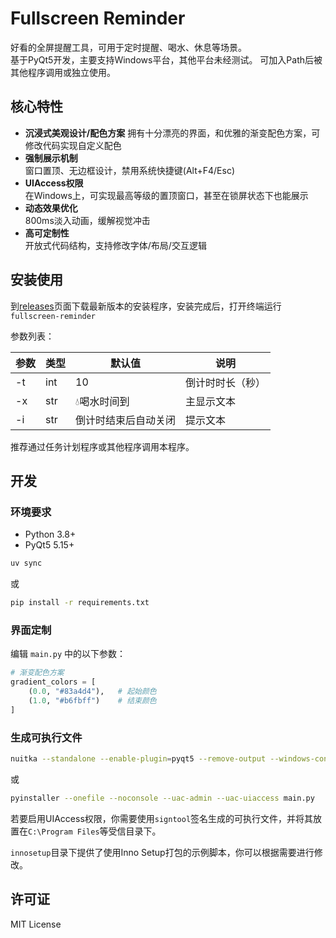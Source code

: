 # Fullscreen Reminder

好看的全屏提醒工具，可用于定时提醒、喝水、休息等场景。  
基于PyQt5开发，主要支持Windows平台，其他平台未经测试。
可加入Path后被其他程序调用或独立使用。

## 核心特性

- **沉浸式美观设计/配色方案**
  拥有十分漂亮的界面，和优雅的渐变配色方案，可修改代码实现自定义配色
- **强制展示机制**  
  窗口置顶、无边框设计，禁用系统快捷键(Alt+F4/Esc)
- **UIAccess权限**  
  在Windows上，可实现最高等级的置顶窗口，甚至在锁屏状态下也能展示
- **动态效果优化**  
  800ms淡入动画，缓解视觉冲击
- **高可定制性**  
  开放式代码结构，支持修改字体/布局/交互逻辑
  
## 安装使用

到[releases](https://github.com/shing-yu/fullscreen-reminder/releases)页面下载最新版本的安装程序，安装完成后，打开终端运行`fullscreen-reminder`

参数列表：

| 参数 | 类型 | 默认值 | 说明                |
|----------|------|--------|---------------------|
| -t  | int  | 10     | 倒计时时长（秒）    |
| -x  | str  | 💧喝水时间到   | 主显示文本  |
| -i  | str  | 倒计时结束后自动关闭   | 提示文本  |

推荐通过任务计划程序或其他程序调用本程序。

## 开发

### 环境要求
- Python 3.8+
- PyQt5 5.15+

```bash
uv sync
```
或

```bash
pip install -r requirements.txt
```

### 界面定制
编辑 `main.py` 中的以下参数：

```python
# 渐变配色方案
gradient_colors = [
    (0.0, "#83a4d4"),   # 起始颜色
    (1.0, "#b6fbff")    # 结束颜色
]
```

### 生成可执行文件
```bash
nuitka --standalone --enable-plugin=pyqt5 --remove-output --windows-console-mode=disable --assume-yes-for-downloads --windows-uac-admin --windows-uac-uiaccess main.py
```
或
```bash
pyinstaller --onefile --noconsole --uac-admin --uac-uiaccess main.py
```

若要启用UIAccess权限，你需要使用`signtool`签名生成的可执行文件，并将其放置在`C:\Program Files`等受信目录下。

`innosetup`目录下提供了使用Inno Setup打包的示例脚本，你可以根据需要进行修改。

## 许可证
MIT License